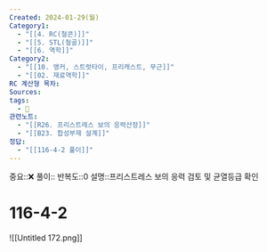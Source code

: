 ```yaml
---
Created: 2024-01-29(월)
Category1:
  - "[[4. RC(철콘)]]"
  - "[[5. STL(철골)]]"
  - "[[6. 역학]]"
Category2:
  - "[[10. 앵커, 스트럿타이, 프리캐스트, 무근]]"
  - "[[02. 재료역학]]"
RC 계산형 목차: 
Sources: 
tags:
  - 🧮
관련노트:
  - "[[R26. 프리스트레스 보의 응력산정]]"
  - "[[B23. 합성부재 설계]]"
정답:
  - "[[116-4-2 풀이]]"
---
```

중요::❌
풀이::
반복도::0
설명::프리스트레스 보의 응력 검토 및 균열등급 확인

#  116-4-2
![[Untitled 172.png]]
